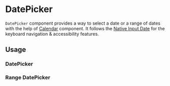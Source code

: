 # DatePicker

`DatePicker` component provides a way to select a date or a range of dates with
the help of [Calendar](./calendar.md) component. It follows the
[Native Input Date](https://developer.mozilla.org/en-US/docs/Web/HTML/Element/input/date)
for the keyboard navigation & accessibility features.

<!-- INJECT_TOC -->

## Usage

### DatePicker

<!-- IMPORT_EXAMPLE src/datepicker/stories/__js/DatePickerBase.component.jsx -->

### Range DatePicker

<!-- IMPORT_EXAMPLE src/datepicker/stories/__js/DatePickerRange.component.jsx -->

<!-- CODESANDBOX
link_title: RangeDatePicker - Open On Sandbox
js: src/datepicker/stories/__js/DateRangePicker.component.jsx
css: src/datepicker/stories/DatePickerRange.css
-->

<!-- CODESANDBOX
link_title: DatePicker - Open On Sandbox
js: src/datepicker/stories/__js/DatePicker.component.jsx
css: src/datepicker/stories/DatePickerBase.css
-->

<!-- INJECT_COMPOSITION src/datepicker -->

<!-- INJECT_PROPS src/datepicker -->
